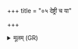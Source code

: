 +++
title = "०५ देष्ट्री च या"

+++
<details><summary>मूलम् (GR)</summary>

देष्ट्री च या सिनीवाली  
सप्त च श्रोत्या याः ।  
अरातिं विश्वा भूतानि  
घ्नन्तु दासीम् इवागसि ॥
</details>